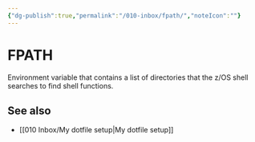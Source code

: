 ```yaml
---
{"dg-publish":true,"permalink":"/010-inbox/fpath/","noteIcon":""}
---
```



# FPATH

Environment variable that contains a list of directories that the z/OS shell searches to find shell functions.

## See also

- [[010 Inbox/My dotfile setup\|My dotfile setup]]